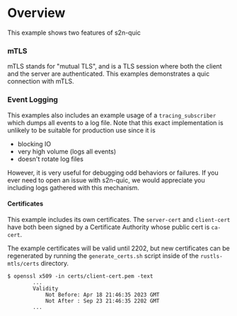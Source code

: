 # Overview
This example shows two features of s2n-quic

### mTLS
mTLS stands for "mutual TLS", and is a TLS session where both the client and the server are authenticated. This examples demonstrates a quic connection with mTLS.

### Event Logging
This examples also includes an example usage of a `tracing_subscriber` which dumps all events to a log file. Note that this exact implementation is unlikely to be suitable for production use since it is
- blocking IO
- very high volume (logs all events)
- doesn't rotate log files

However, it is very useful for debugging odd behaviors or failures. If you ever need to open an issue with s2n-quic, we would appreciate you including logs gathered with this mechanism.

#### Certificates
This example includes its own certificates. The `server-cert` and `client-cert` have both been signed by a Certificate Authority whose public cert is `ca-cert`.

The example certificates will be valid until 2202, but new certificates can be regenerated by running the `generate_certs.sh` script inside of the `rustls-mtls/certs` directory.
```
$ openssl x509 -in certs/client-cert.pem -text
        ...
        Validity
            Not Before: Apr 18 21:46:35 2023 GMT
            Not After : Sep 23 21:46:35 2202 GMT
        ...
```

